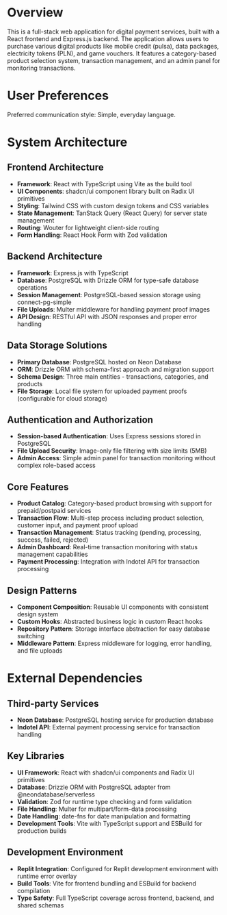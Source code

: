 # Overview

This is a full-stack web application for digital payment services, built with a React frontend and Express.js backend. The application allows users to purchase various digital products like mobile credit (pulsa), data packages, electricity tokens (PLN), and game vouchers. It features a category-based product selection system, transaction management, and an admin panel for monitoring transactions.

# User Preferences

Preferred communication style: Simple, everyday language.

# System Architecture

## Frontend Architecture
- **Framework**: React with TypeScript using Vite as the build tool
- **UI Components**: shadcn/ui component library built on Radix UI primitives
- **Styling**: Tailwind CSS with custom design tokens and CSS variables
- **State Management**: TanStack Query (React Query) for server state management
- **Routing**: Wouter for lightweight client-side routing
- **Form Handling**: React Hook Form with Zod validation

## Backend Architecture
- **Framework**: Express.js with TypeScript
- **Database**: PostgreSQL with Drizzle ORM for type-safe database operations
- **Session Management**: PostgreSQL-based session storage using connect-pg-simple
- **File Uploads**: Multer middleware for handling payment proof images
- **API Design**: RESTful API with JSON responses and proper error handling

## Data Storage Solutions
- **Primary Database**: PostgreSQL hosted on Neon Database
- **ORM**: Drizzle ORM with schema-first approach and migration support
- **Schema Design**: Three main entities - transactions, categories, and products
- **File Storage**: Local file system for uploaded payment proofs (configurable for cloud storage)

## Authentication and Authorization
- **Session-based Authentication**: Uses Express sessions stored in PostgreSQL
- **File Upload Security**: Image-only file filtering with size limits (5MB)
- **Admin Access**: Simple admin panel for transaction monitoring without complex role-based access

## Core Features
- **Product Catalog**: Category-based product browsing with support for prepaid/postpaid services
- **Transaction Flow**: Multi-step process including product selection, customer input, and payment proof upload
- **Transaction Management**: Status tracking (pending, processing, success, failed, rejected)
- **Admin Dashboard**: Real-time transaction monitoring with status management capabilities
- **Payment Processing**: Integration with Indotel API for transaction processing

## Design Patterns
- **Component Composition**: Reusable UI components with consistent design system
- **Custom Hooks**: Abstracted business logic in custom React hooks
- **Repository Pattern**: Storage interface abstraction for easy database switching
- **Middleware Pattern**: Express middleware for logging, error handling, and file uploads

# External Dependencies

## Third-party Services
- **Neon Database**: PostgreSQL hosting service for production database
- **Indotel API**: External payment processing service for transaction handling

## Key Libraries
- **UI Framework**: React with shadcn/ui components and Radix UI primitives
- **Database**: Drizzle ORM with PostgreSQL adapter from @neondatabase/serverless
- **Validation**: Zod for runtime type checking and form validation
- **File Handling**: Multer for multipart/form-data processing
- **Date Handling**: date-fns for date manipulation and formatting
- **Development Tools**: Vite with TypeScript support and ESBuild for production builds

## Development Environment
- **Replit Integration**: Configured for Replit development environment with runtime error overlay
- **Build Tools**: Vite for frontend bundling and ESBuild for backend compilation
- **Type Safety**: Full TypeScript coverage across frontend, backend, and shared schemas